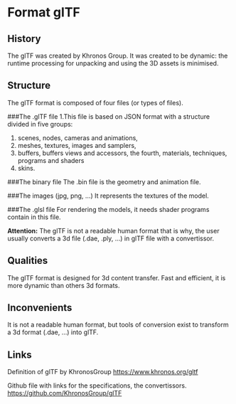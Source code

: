 # Format glTF

## History
The glTF was created by Khronos Group. It was created to be dynamic: the runtime processing for unpacking and using the 3D assets is minimised.

## Structure
The glTF format is composed of four files (or types of files).

###The .glTF file
1.This file is based on JSON format with a structure divided in five groups: 
1. scenes, nodes, cameras and animations,
2. meshes, textures, images and samplers,
3. buffers, buffers views and accessors, the fourth, materials, techniques, programs and shaders 
4. skins.

###The binary file
The .bin file is the geometry and animation file.

###The images (jpg, png, ...)
It represents the textures of the model.

###The .glsl file
For rendering the models, it needs shader programs contain in this file.

**Attention:** The glTF is not a readable human format that is why, the user usually converts a 3d file (.dae, .ply, ...) in glTF file with a convertissor.

## Qualities
The glTF format is designed for 3d content transfer. Fast and efficient, it is more dynamic than others 3d formats.

## Inconvenients
It is not a readable human format, but tools of conversion exist to transform a 3d format (.dae, ...) into glTF.

## Links
Definition of glTF by KhronosGroup
https://www.khronos.org/gltf 

Github file with links for the specifications, the convertissors.
https://github.com/KhronosGroup/glTF 
